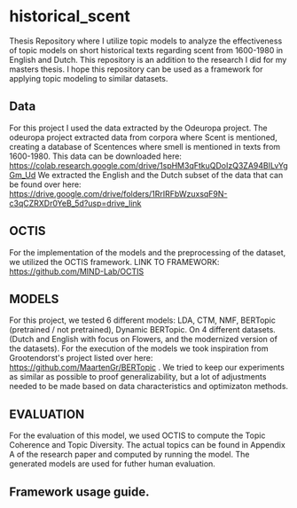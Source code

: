 # historical_scent
Thesis Repository where I utilize topic models to analyze the effectiveness of topic models on short historical texts regarding scent from 1600-1980 in English and Dutch. This repository is an addition to the research I did for my masters thesis. I hope this repository can be used as a framework for applying topic modeling to similar datasets.

## Data

For this project I used the data extracted by the Odeuropa project. The odeuropa project extracted data from corpora where Scent is mentioned, creating a database of Scentences where smell is mentioned in texts from 1600-1980. This data can be downloaded here: https://colab.research.google.com/drive/1spHM3qFtkuQDoIzQ3ZA94BILvYgGm_Ud
We extracted the English and the Dutch subset of the data that can be found over here:
https://drive.google.com/drive/folders/1RrIRFbWzuxsqF9N-c3qCZRXDr0YeB_5d?usp=drive_link

## OCTIS

For the implementation of the models and the preprocessing of the dataset, we utilized the OCTIS framework. LINK TO FRAMEWORK: https://github.com/MIND-Lab/OCTIS

## MODELS

For this project, we tested 6 different models: LDA, CTM, NMF, BERTopic (pretrained / not pretrained), Dynamic BERTopic. On 4 different datasets. (Dutch and English with focus on Flowers, and the modernized version of the datasets). For the execution of the models we took inspiration from Grootendorst's project listed over here: https://github.com/MaartenGr/BERTopic . We tried to keep our experiments as similar as possible to proof generalizability, but a lot of adjustments needed to be made based on data characteristics and optimizaton methods.

## EVALUATION

For the evaluation of this model, we used OCTIS to compute the Topic Coherence and Topic Diversity. The actual topics can be found in Appendix A of the research paper and computed by running the model. The generated models are used for futher human evaluation.

## Framework usage guide.


